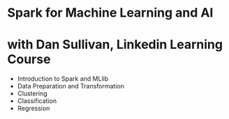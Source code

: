 # Spark for Machine Learning and AI
# with Dan Sullivan, Linkedin Learning Course

- Introduction to Spark and MLlib
- Data Preparation and Transformation
- Clustering
- Classification
- Regression

